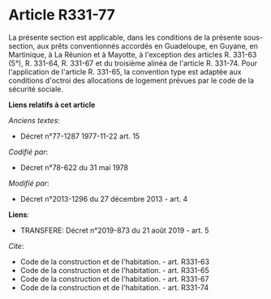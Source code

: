 # Article R331-77

La présente section est applicable, dans les conditions de la présente sous-section, aux prêts conventionnés accordés en
Guadeloupe, en Guyane, en Martinique, à La Réunion et à Mayotte, à l'exception des articles R. 331-63 (5°), R. 331-64, R.
331-67 et du troisième alinéa de l'article R. 331-74. Pour l'application de l'article R. 331-65, la convention type est
adaptée aux conditions d'octroi des allocations de logement prévues par le code de la sécurité sociale.

**Liens relatifs à cet article**

_Anciens textes_:

  - Décret n°77-1287 1977-11-22 art. 15

_Codifié par_:

  - Décret n°78-622 du 31 mai 1978

_Modifié par_:

  - Décret n°2013-1296 du 27 décembre 2013 - art. 4

**Liens**:

  - TRANSFERE: Décret n°2019-873 du 21 août 2019 - art. 5

_Cite_:

  - Code de la construction et de l'habitation. - art. R331-63
  - Code de la construction et de l'habitation. - art. R331-65
  - Code de la construction et de l'habitation. - art. R331-67
  - Code de la construction et de l'habitation. - art. R331-74
